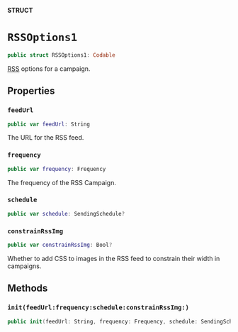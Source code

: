 **STRUCT**

# `RSSOptions1`

```swift
public struct RSSOptions1: Codable
```

[RSS](https://mailchimp.com/help/share-your-blog-posts-with-mailchimp/) options for a campaign.

## Properties
### `feedUrl`

```swift
public var feedUrl: String
```

The URL for the RSS feed.

### `frequency`

```swift
public var frequency: Frequency
```

The frequency of the RSS Campaign.

### `schedule`

```swift
public var schedule: SendingSchedule?
```

### `constrainRssImg`

```swift
public var constrainRssImg: Bool?
```

Whether to add CSS to images in the RSS feed to constrain their width in campaigns.

## Methods
### `init(feedUrl:frequency:schedule:constrainRssImg:)`

```swift
public init(feedUrl: String, frequency: Frequency, schedule: SendingSchedule? = nil, constrainRssImg: Bool? = nil)
```
